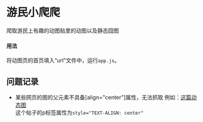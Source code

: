# 游民小爬爬
爬取游民上有趣的动图贴里的动图以及静态囧图
#### 用法
将动图页的首页填入“url”文件中，运行`app.js`。
## 问题记录
- 某些网页的图的父元素不具备[align="center"]属性，无法抓取
  例如：[这篇动态图](https://www.gamersky.com/ent/201808/1083404.shtml)  
  这个帖子的p标签属性为`style="TEXT-ALIGN: center"`  
  